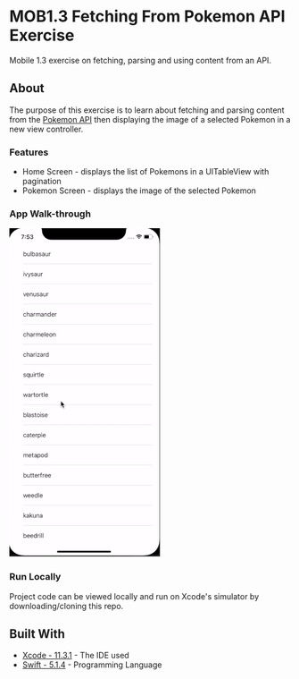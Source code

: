 # MOB1.3 Fetching From Pokemon API Exercise
Mobile 1.3 exercise on fetching, parsing and using content from an API.

## About
The purpose of this exercise is to learn about fetching and parsing content from the [Pokemon API](https://pokeapi.co/) then displaying the image of a selected Pokemon in a new view controller. 

### Features
* Home Screen - displays the list of Pokemons in a UITableView with pagination 
* Pokemon Screen - displays the image of the selected Pokemon

### App Walk-through
![](pokemonWalk.gif)

### Run Locally
Project code can be viewed locally  and run on Xcode's simulator by downloading/cloning this repo.

## Built With
* [Xcode - 11.3.1](https://developer.apple.com/xcode/) - The IDE used
* [Swift - 5.1.4](https://developer.apple.com/swift/) - Programming Language

